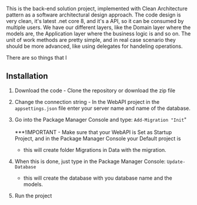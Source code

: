 This is the back-end solution project, implemented with Clean Architecture pattern as a software architectural design approach.
The code design is very clean, it's latest .net core 8, and it's a API, so it can be consumed by multiple users.
We have our different layers, like the Domain layer where the models are, the Application layer where the business logic is and so on.
The unit of work methods are pretty simple, and in real case scenario they should be more advanced, like using delegates for handeling operations.

There are so things that I 

## Installation

1.  Download the code - Clone the repository or download the zip file

2.  Change the connection string - In the WebAPI project in the ```appsettings.json``` file enter your server name 
    and name of the database.

3.  Go into the Package Manager Console and type: ```Add-Migration "Init```"
    <br />
    <br />
    ***!IMPORTANT - Make sure that your WebAPI is Set as Startup Project, and in the Package Manager Console your Default project is
    - this will create folder Migrations in Data with the migration. 
      
4.  When this is done, just type in the Package Manager Console: ```Update-Database```
    - this will create the database with you database name and the models.
    
5.  Run the project
